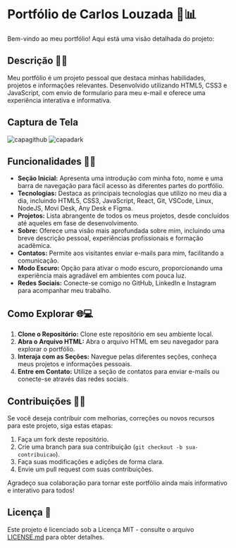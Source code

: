 # Portfólio de Carlos Louzada 🚀📊

Bem-vindo ao meu portfólio! Aqui está uma visão detalhada do projeto:

## Descrição 📝✨

Meu portfólio é um projeto pessoal que destaca minhas habilidades, projetos e informações relevantes. Desenvolvido utilizando HTML5, CSS3 e JavaScript, com envio de formulario para meu e-mail e oferece uma experiência interativa e informativa.

## Captura de Tela

![capagithub](https://github.com/cblouzada/portifolio-atualizado/assets/104369215/55da5d9f-9ee2-4faf-a96a-ee9a913e5950)
![capadark](https://github.com/cblouzada/portifolio-atualizado/assets/104369215/6b9d51d7-51a0-4e90-95bd-535da630e5bb)




## Funcionalidades 🚀🔧

- **Seção Inicial:** Apresenta uma introdução com minha foto, nome e uma barra de navegação para fácil acesso às diferentes partes do portfólio.
- **Tecnologias:** Destaca as principais tecnologias que utilizo no meu dia a dia, incluindo HTML5, CSS3, JavaScript, React, Git, VSCode, Linux, NodeJS, Movi Desk, Any Desk e Figma.
- **Projetos:** Lista abrangente de todos os meus projetos, desde concluídos até aqueles em fase de desenvolvimento.
- **Sobre:** Oferece uma visão mais aprofundada sobre mim, incluindo uma breve descrição pessoal, experiências profissionais e formação acadêmica.
- **Contatos:** Permite aos visitantes enviar e-mails para mim, facilitando a comunicação.
- **Modo Escuro:** Opção para ativar o modo escuro, proporcionando uma experiência mais agradável em ambientes com pouca luz.
- **Redes Sociais:** Conecte-se comigo no GitHub, LinkedIn e Instagram para acompanhar meu trabalho.

## Como Explorar 🌐💻

1. **Clone o Repositório:** Clone este repositório em seu ambiente local.
2. **Abra o Arquivo HTML:** Abra o arquivo HTML em seu navegador para explorar o portfólio.
3. **Interaja com as Seções:** Navegue pelas diferentes seções, conheça meus projetos e informações pessoais.
4. **Entre em Contato:** Utilize a seção de contatos para enviar e-mails ou conecte-se através das redes sociais.

## Contribuições 🤝👏

Se você deseja contribuir com melhorias, correções ou novos recursos para este projeto, siga estas etapas:

1. Faça um fork deste repositório.
2. Crie uma branch para sua contribuição (`git checkout -b sua-contribuicao`).
3. Faça suas modificações e adições de forma clara.
4. Envie um pull request com suas contribuições.

Agradeço sua colaboração para tornar este portfólio ainda mais informativo e interativo para todos!

## Licença 📄

Este projeto é licenciado sob a Licença MIT - consulte o arquivo [LICENSE.md](LICENSE.md) para obter detalhes.
